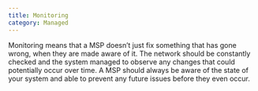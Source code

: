 ```yaml
---
title: Monitoring
category: Managed
---
```


Monitoring means that a MSP doesn’t just fix something that has gone wrong, when they are made aware of it. The network should be constantly checked and the system managed to observe any changes that could potentially occur over time. A MSP should always be aware of the state of your system and able to prevent any future issues before they even occur.
 